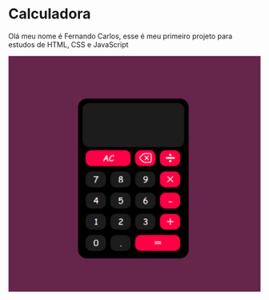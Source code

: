 # Calculadora
 Olá meu nome é Fernando Carlos, esse é meu primeiro projeto para estudos de HTML, CSS e JavaScript

![calculadora](https://github.com/Solarck/Calculadora/blob/main/calculadora.png)
